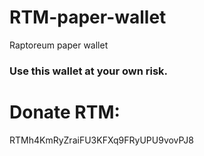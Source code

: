 # RTM-paper-wallet
Raptoreum paper wallet

### Use this wallet at your own risk.

# Donate RTM: 
RTMh4KmRyZraiFU3KFXq9FRyUPU9vovPJ8
